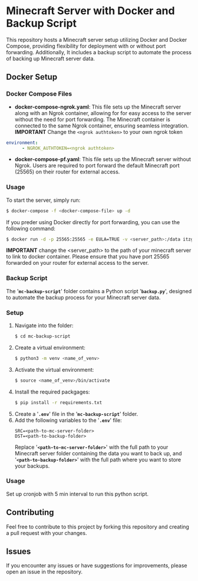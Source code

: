 # Minecraft Server with Docker and Backup Script
This repository hosts a Minecraft server setup utilizing Docker and Docker Compose, providing flexibility for deployment with or without port forwarding. Additionally, It includes a backup script to automate the process of backing up Minecraft server data.

## Docker Setup
### Docker Compose Files
- **docker-compose-ngrok.yaml**: This file sets up the Minecraft server along with an Ngrok container, allowing for for easy access to the server without the need for port forwarding. The Minecraft container is connected to the same Ngrok container, ensuring seamless integration. <br>
**IMPORTANT** Change the `<ngrok authtoken>` to your own ngrok token
``` yaml
environment:
      - NGROK_AUTHTOKEN=<ngrok authtoken>
```

- **docker-compose-pf.yaml**: This file sets up the Minecraft server without Ngrok. Users are required to port forward the default Minecraft port (25565) on their router for external access.

### Usage
To start the server, simply run: 
``` bash
$ docker-compose -f <docker-compose-file> up -d
```
If you preder using Docker directly for port forwarding, you can use the following command:
```bash
$ docker run -d -p 25565:25565 -e EULA=TRUE -v <server_path>:/data itzg/minecraft-server
```
**IMPORTANT** change the <server_path> to the path of your minecraft server to link to docker container. Please ensure that you have port 25565 forwarded on your router for external access to the server.

### Backup Script
The '**`mc-backup-script`**' folder contains a Python script '**`backup.py`**', designed to automate the backup process for your Minecraft server data.

### Setup 
1. Navigate into the folder:
    ```bash
    $ cd mc-backup-script
    ```
2. Create a virtual environment:
    ```bash
    $ python3 -m venv <name_of_venv>
    ``` 
3. Activate the virtual environment:
    ```bash
    $ source <name_of_venv>/bin/activate
    ```
4. Install the required packgages:
    ```bash 
    $ pip install -r requirements.txt
    ```
5. Create a '**`.env`**' file in the '**`mc-backup-script`**' folder.
6. Add the following variables to the '**`.env`**' file:
   ```plaintext
   SRC=<path-to-mc-server-folder>
   DST=<path-to-backup-folder>
   ```
   Replace '**`<path-to-mc-server-folder>`**' with the full path to your Minecraft server folder containing the data you want to back up, and '**`<path-to-backup-folder>`**' with the full path where you want to store your backups.

### Usage
Set up cronjob with 5 min interval to run this python script.

## Contributing 
Feel free to contribute to this project by forking this repository and creating a pull request with your changes.

## Issues
If you encounter any issues or have suggestions for improvements, please open an issue in the repository.


